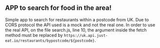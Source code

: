 ## APP to search for food in the area!

Simple app to search for restaurants within a postcode from UK.
Due to CORS protocol the API used is a mock and not the real one.
In order to  use the real API, on the file search.js, line 10, the argument inside the fetch method must be replaced by `https://uk.api.just-eat.io/restaurants/bypostcode/${postcode}`.
